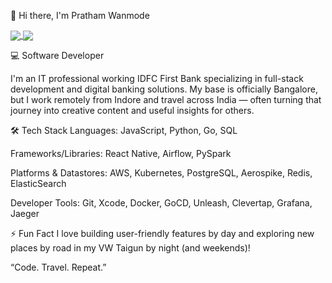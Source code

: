 👋 Hi there, I'm Pratham Wanmode


<a href="https://github.com/pratham3012">
  <img align="center" src="https://github-readme-stats.vercel.app/api?username=pratham3012&show_icons=true&theme=dracula&include_all_commits=true&count_private=true"/>
</a>

<a href="https://github.com/pratham3012">
 <img align="center" src="https://github-readme-stats.vercel.app/api/top-langs/?username=pratham3012&layout=compact&theme=dracula"/>
</a>

💻 Software Developer

I'm an IT professional working IDFC First Bank specializing in full-stack development and digital banking solutions. My base is officially Bangalore, but I work remotely from Indore and travel across India — often turning that journey into creative content and useful insights for others.

🛠️ Tech Stack
Languages: JavaScript, Python, Go, SQL

Frameworks/Libraries: React Native, Airflow, PySpark

Platforms & Datastores: AWS, Kubernetes, PostgreSQL, Aerospike, Redis, ElasticSearch

Developer Tools: Git, Xcode, Docker, GoCD, Unleash, Clevertap, Grafana, Jaeger

⚡ Fun Fact
I love building user-friendly features by day and exploring new places by road in my VW Taigun by night (and weekends)!

“Code. Travel. Repeat.”

